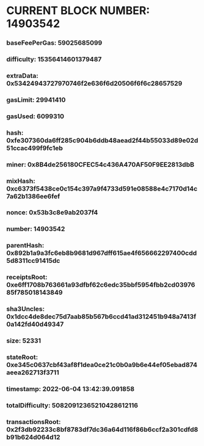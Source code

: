 # CURRENT BLOCK NUMBER: 14903542

### baseFeePerGas: 59025685099
### difficulty: 15356414601379487
### extraData: 0x53424943727970746f2e636f6d20506f6f6c28657529
### gasLimit: 29941410
### gasUsed: 6099310
### hash: 0xfe307360da6ff285c904b6ddb48aead2f44b55033d89e02d51ccac499f9fc1eb
### miner: 0x8B4de256180CFEC54c436A470AF50F9EE2813dbB
### mixHash: 0xc6373f5438ce0c154c397a9f4733d591e08588e4c7170d14c7a62b1386ee6fef
### nonce: 0x53b3c8e9ab2037f4
### number: 14903542
### parentHash: 0x892b1a9a3fc6eb8b9681d967dff615ae4f656662297400cdd5d8311cc91415dc
### receiptsRoot: 0xe6ff1708b763661a93dfbf62c6edc35bbf5954fbb2cd0397685f785018143849
### sha3Uncles: 0x1dcc4de8dec75d7aab85b567b6ccd41ad312451b948a7413f0a142fd40d49347
### size: 52331
### stateRoot: 0xe345c0637cbf43af8f1dea0ce21c0b0a9b6e44ef05ebad874aeea262713f3711
### timestamp: 2022-06-04 13:42:39.091858
### totalDifficulty: 50820912365210428612116
### transactionsRoot: 0x2f3db92233c8bf8783df7dc36a64d116f86b6ccf2a301cdfd8b91b624d064d12
